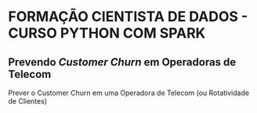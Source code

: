 # FORMAÇÃO CIENTISTA DE DADOS - CURSO PYTHON COM SPARK

## Prevendo *Customer Churn* em Operadoras de Telecom
Prever o Customer Churn em uma Operadora de Telecom (ou Rotatividade de Clientes)
